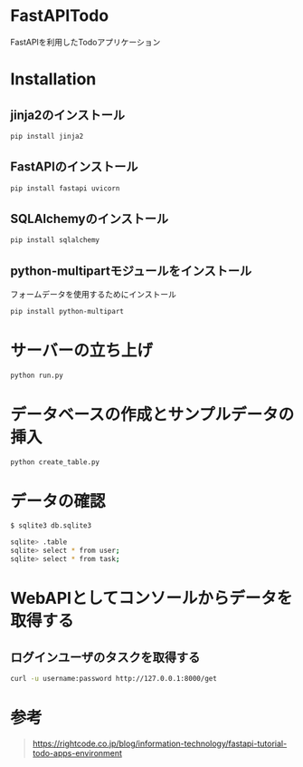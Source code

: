# FastAPITodo
FastAPIを利用したTodoアプリケーション

# Installation
## jinja2のインストール
```bash
pip install jinja2
```
## FastAPIのインストール
```bash
pip install fastapi uvicorn
```
## SQLAlchemyのインストール
```bash
pip install sqlalchemy
```
## python-multipartモジュールをインストール
フォームデータを使用するためにインストール
```bash
pip install python-multipart
```

# サーバーの立ち上げ
```bash
python run.py
```

# データベースの作成とサンプルデータの挿入
```bash
python create_table.py
```

# データの確認
```bash
$ sqlite3 db.sqlite3

sqlite> .table
sqlite> select * from user;
sqlite> select * from task;
```

# WebAPIとしてコンソールからデータを取得する
## ログインユーザのタスクを取得する
```bash
curl -u username:password http://127.0.0.1:8000/get
```

# 参考  
> https://rightcode.co.jp/blog/information-technology/fastapi-tutorial-todo-apps-environment
  
